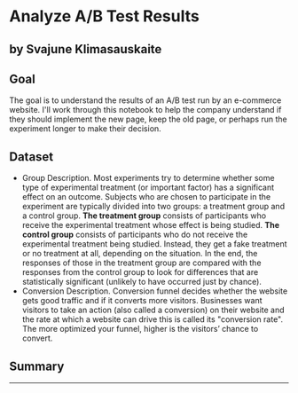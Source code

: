 # Analyze A/B Test Results
## by Svajune Klimasauskaite


## Goal

The goal is to understand the results of an A/B test run by an e-commerce website. I'll work through this notebook to help the company understand if they should implement the new page, keep the old page, or perhaps run the experiment longer to make their decision.

## Dataset

* Group Description. 
Most experiments try to determine whether some type of experimental treatment (or important factor) has a significant effect on an outcome. Subjects who are chosen to participate in the experiment are typically divided into two groups: a treatment group and a control group.
**The treatment group** consists of participants who receive the experimental treatment whose effect is being studied.
**The control group** consists of participants who do not receive the experimental treatment being studied. Instead, they get a fake treatment or no treatment at all, depending on the situation.
In the end, the responses of those in the treatment group are compared with the responses from the control group to look for differences that are statistically significant (unlikely to have occurred just by chance).
* Conversion Description. 
Conversion funnel decides whether the website gets good traffic and if it converts more visitors. Businesses want visitors to take an action (also called a conversion) on their website and the rate at which a website can drive this is called its "conversion rate". The more optimized your funnel, higher is the visitors’ chance to convert.

## Summary



----------
